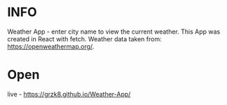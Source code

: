 # INFO
Weather App - enter city name to view the current weather.
This App was created in React with fetch.
Weather data taken from: https://openweathermap.org/.

# Open
live - https://grzk8.github.io/Weather-App/
